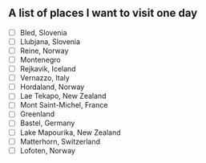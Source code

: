 ## A list of places I want to visit one day

- [ ] Bled, Slovenia
- [ ] Llubjana, Slovenia
- [ ] Reine, Norway
- [ ] Montenegro
- [ ] Rejkavik, Iceland
- [ ] Vernazzo, Italy
- [ ] Hordaland, Norway
- [ ] Lae Tekapo, New Zealand
- [ ] Mont Saint-Michel, France
- [ ] Greenland
- [ ] Bastel, Germany
- [ ] Lake Mapourika, New Zealand
- [ ] Matterhorn, Switzerland
- [ ] Lofoten, Norway
